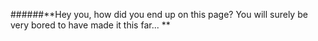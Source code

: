 ######**Hey you, how did you end up on this page? You will surely be very bored to have made it this far... **


